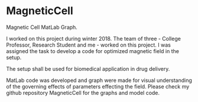 # MagneticCell
Magnetic Cell MatLab Graph.

I worked on this project during winter 2018.
The team of three - College Professor, Research Student and me - worked on this project.
I was assigned the task to develop a code for optimized magnetic field in the setup.

The setup shall be used for biomedical application in drug delivery.

MatLab code was developed and graph were made for visual understanding of the governing effects of parameters effecting the field.
Please check my github repository MagneticCell for the graphs and model code.

